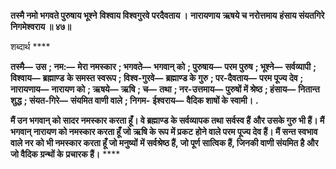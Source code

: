 **तस्मै नमो भगवते पुरुषाय भूश्ने** **विश्वाय विश्वगुरवे परदैवताय ।** **नारायणाय ऋषये च नरोत्तमाय** **हंसाय संयतगिरे निगमेश्वराय ॥ ४७॥** 

शब्दार्थ **** 

**तस्मै—** **उस** **; नम:—** **मेरा नमस्कार** **; भगवते—** **भगवान् को** **; पुरुषाय—** **परम पुरुष** **; भूश्ने—** **सर्वव्यापी** **; विश्वाय—** **ब्रह्माण्ड** **के समस्त स्वरूप** **; विश्व-गुरवे—** **ब्रह्माण्ड के गुरु** **; पर-दैवताय—** **परम पूज्य देव** **; नारायणाय—** **नारायण को** **; ऋषये—** **ऋषि** **; च—** **तथा** **; नर-उत्तमाय—** **पुरुषों में श्रेष्ठ** **; हंसाय—** **नितान्त शुद्ध** **; संयत-गिरे—** **संयमित वाणी वाले** **; निगम-** **ईश्वराय—** **वैदिक शाषों के स्वामी।** **.** 

**मैं उन भगवान् को सादर नमस्कार करता हूँ। वे ब्रह्माण्ड के सर्वव्यापक तथा सर्वस्व हैं** **और उसके गुरु भी हैं। मैं भगवान् नारायण को नमस्कार करता हूँ जो ऋषि के रूप में प्रकट** **होने वाले परम पूज्य देव हैं। मैं सन्त स्वभाव वाले नर को भी नमस्कार करता हूँ जो मनुष्यों** **में सर्वश्रेष्ठ हैं, जो पूर्ण सात्विक हैं, जिनकी वाणी संयमित है और जो वैदिक ग्रन्थों के** **प्रचारक हैं।** **** 
